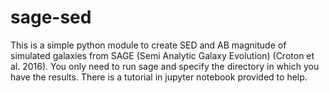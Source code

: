 # sage-sed
This is a simple python module to create SED and AB magnitude of simulated galaxies from SAGE (Semi Analytic Galaxy Evolution) (Croton et al. 2016).
You only need to run sage and specify the directory in which you have the results. 
There is a tutorial in jupyter notebook provided to help.
